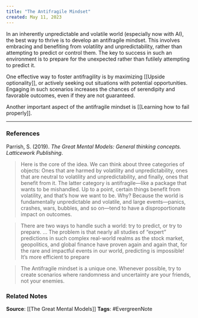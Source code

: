 ```yaml
---
title: "The Antifragile Mindset"
created: May 11, 2023
---
```


In an inherently unpredictable and volatile world (especially now with AI), the best way to thrive is to develop an antifragile mindset. This involves embracing and benefiting from volatility and unpredictability, rather than attempting to predict or control them. The key to success in such an environment is to prepare for the unexpected rather than futilely attempting to predict it. 

One effective way to foster antifragility is by maximizing [[Upside optionality]], or actively seeking out situations with potential opportunities. Engaging in such scenarios increases the chances of serendipity and favorable outcomes, even if they are not guaranteed. 

Another important aspect of the antifragile mindset is [[Learning how to fail properly]]. 

---
### References

Parrish, S. (2019). _The Great Mental Models: General thinking concepts. Latticework Publishing_.

> Here is the core of the idea. We can think about three categories of objects: Ones that are harmed by volatility and unpredictability, ones that are neutral to volatility and unpredictability, and finally, ones that benefit from it. The latter category is antifragile—like a package that wants to be mishandled. Up to a point, certain things benefit from volatility, and that’s how we want to be. Why? Because the world is fundamentally unpredictable and volatile, and large events—panics, crashes, wars, bubbles, and so on—tend to have a disproportionate impact on outcomes. 

> There are two ways to handle such a world: try to predict, or try to prepare. ... The problem is that nearly all studies of “expert” predictions in such complex real-world realms as the stock market, geopolitics, and global finance have proven again and again that, for the rare and impactful events in our world, predicting is impossible! It’s more efficient to prepare

> The Antifragile mindset is a unique one. Whenever possible, try to create scenarios where randomness and uncertainty are your friends, not your enemies.

### Related Notes
**Source**: [[The Great Mental Models]]
**Tags**: #EvergreenNote